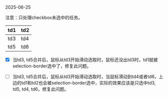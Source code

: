 2025-06-25

注意：只处理checkbox未选中的任务。

| td1 | td2 |
|-----|-----|
| td3 | td4 |
| td5 | td6 |

* [x] 当td3, td5合并后，鼠标从td3开始滑动选取时，鼠标还没出td3时，td1就被selection-border选中了，修复此问题。

* [ ] 当td3, td5合并后，鼠标从td3开始滑动选取时，当鼠标滑动到td4或者td6，上边的td1和td2也会被selection-border选中，实际的效果应该是只选中td3, td5, td4, td6，修复此问题。
